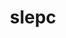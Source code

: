 ---
title: "slepc"
layout: cache
categories: [package, develop]
meta: {"versions": ["3.19.2", "3.20.0"], "compilers": ["cce@=15.0.1", "gcc@=11.1.0", "gcc@=11.4.0", "oneapi@=2023.2.0"], "oss": ["rhel8", "ubuntu20.04"], "platforms": ["linux"], "targets": ["aarch64", "ppc64le", "x86_64", "x86_64_v3", "zen4"], "stacks": ["e4s", "e4s-arm", "e4s-cray-rhel", "e4s-oneapi", "e4s-power", "e4s-rocm-external", "root"], "num_specs": 92, "num_specs_by_stack": {"root": 92, "e4s-cray-rhel": 4, "e4s-arm": 1, "e4s-power": 20, "e4s-oneapi": 9, "e4s": 56, "e4s-rocm-external": 2}}
spec_details: [{"hash": "dxehfgd5yqlupr42fncs3yzgvkl7nwa7", "compiler": "cce@=15.0.1", "versions": ["3.19.2"], "os": "rhel8", "platform": "linux", "target": "zen4", "variants": ["+arpack", "~blopex", "build_system=generic", "~cuda", "~hpddm", "~rocm"], "stacks": ["root", "e4s-cray-rhel"], "size": "-", "tarball": "https://binaries.spack.io/develop/build_cache/linux-rhel8-zen4/cce-15.0.1/slepc-3.19.2/linux-rhel8-zen4-cce-15.0.1-slepc-3.19.2-dxehfgd5yqlupr42fncs3yzgvkl7nwa7.spack"}, {"hash": "yaxrycvutlgeytqkzaixohdeo6jaqm2j", "compiler": "cce@=15.0.1", "versions": ["3.19.2"], "os": "rhel8", "platform": "linux", "target": "zen4", "variants": ["+arpack", "~blopex", "build_system=generic", "~cuda", "~hpddm", "~rocm"], "stacks": ["root", "e4s-cray-rhel"], "size": "-", "tarball": "https://binaries.spack.io/develop/build_cache/linux-rhel8-zen4/cce-15.0.1/slepc-3.19.2/linux-rhel8-zen4-cce-15.0.1-slepc-3.19.2-yaxrycvutlgeytqkzaixohdeo6jaqm2j.spack"}, {"hash": "i6mahxldapijexswukcgot6kpjkn353x", "compiler": "cce@=15.0.1", "versions": ["3.19.2"], "os": "rhel8", "platform": "linux", "target": "zen4", "variants": ["+arpack", "~blopex", "build_system=generic", "~cuda", "~hpddm", "~rocm"], "stacks": ["root", "e4s-cray-rhel"], "size": "-", "tarball": "https://binaries.spack.io/develop/build_cache/linux-rhel8-zen4/cce-15.0.1/slepc-3.19.2/linux-rhel8-zen4-cce-15.0.1-slepc-3.19.2-i6mahxldapijexswukcgot6kpjkn353x.spack"}, {"hash": "hnenhupwwd3bvsc7yvplr4pa4vvgxlvd", "compiler": "cce@=15.0.1", "versions": ["3.20.0"], "os": "rhel8", "platform": "linux", "target": "zen4", "variants": ["+arpack", "~blopex", "build_system=generic", "~cuda", "~hpddm", "~rocm"], "stacks": ["root", "e4s-cray-rhel"], "size": "-", "tarball": "https://binaries.spack.io/develop/build_cache/linux-rhel8-zen4/cce-15.0.1/slepc-3.20.0/linux-rhel8-zen4-cce-15.0.1-slepc-3.20.0-hnenhupwwd3bvsc7yvplr4pa4vvgxlvd.spack"}, {"hash": "6dpgvhnkrhzhzkezftb3zxladtayfwrk", "compiler": "gcc@=11.4.0", "versions": ["3.20.0"], "os": "ubuntu20.04", "platform": "linux", "target": "aarch64", "variants": ["+arpack", "~blopex", "build_system=generic", "~cuda", "~hpddm", "~rocm"], "stacks": ["root", "e4s-arm"], "size": "-", "tarball": "https://binaries.spack.io/develop/build_cache/linux-ubuntu20.04-aarch64/gcc-11.4.0/slepc-3.20.0/linux-ubuntu20.04-aarch64-gcc-11.4.0-slepc-3.20.0-6dpgvhnkrhzhzkezftb3zxladtayfwrk.spack"}, {"hash": "rgkcut24meacwezdn5iiul6w2aidseso", "compiler": "gcc@=11.1.0", "versions": ["3.19.2"], "os": "ubuntu20.04", "platform": "linux", "target": "ppc64le", "variants": ["+arpack", "~blopex", "build_system=generic", "~cuda", "~hpddm", "~rocm"], "stacks": ["root", "e4s-power"], "size": "-", "tarball": "https://binaries.spack.io/develop/build_cache/linux-ubuntu20.04-ppc64le/gcc-11.1.0/slepc-3.19.2/linux-ubuntu20.04-ppc64le-gcc-11.1.0-slepc-3.19.2-rgkcut24meacwezdn5iiul6w2aidseso.spack"}, {"hash": "objraiqmnbvybecldbhguekgxmzaax42", "compiler": "gcc@=11.1.0", "versions": ["3.19.2"], "os": "ubuntu20.04", "platform": "linux", "target": "ppc64le", "variants": ["+arpack", "~blopex", "build_system=generic", "+cuda", "cuda_arch=70", "~hpddm", "~rocm"], "stacks": ["root", "e4s-power"], "size": "-", "tarball": "https://binaries.spack.io/develop/build_cache/linux-ubuntu20.04-ppc64le/gcc-11.1.0/slepc-3.19.2/linux-ubuntu20.04-ppc64le-gcc-11.1.0-slepc-3.19.2-objraiqmnbvybecldbhguekgxmzaax42.spack"}, {"hash": "euj3hnnjgkv4vxfxtt5tvyra7r7iyewe", "compiler": "gcc@=11.1.0", "versions": ["3.19.2"], "os": "ubuntu20.04", "platform": "linux", "target": "ppc64le", "variants": ["+arpack", "~blopex", "build_system=generic", "~cuda", "~hpddm", "~rocm"], "stacks": ["root", "e4s-power"], "size": "-", "tarball": "https://binaries.spack.io/develop/build_cache/linux-ubuntu20.04-ppc64le/gcc-11.1.0/slepc-3.19.2/linux-ubuntu20.04-ppc64le-gcc-11.1.0-slepc-3.19.2-euj3hnnjgkv4vxfxtt5tvyra7r7iyewe.spack"}, {"hash": "74ggzwzot4mfk76nwy2vyotlx6yb3qms", "compiler": "gcc@=11.1.0", "versions": ["3.19.2"], "os": "ubuntu20.04", "platform": "linux", "target": "ppc64le", "variants": ["+arpack", "~blopex", "build_system=generic", "~cuda", "~hpddm", "~rocm"], "stacks": ["root", "e4s-power"], "size": "-", "tarball": "https://binaries.spack.io/develop/build_cache/linux-ubuntu20.04-ppc64le/gcc-11.1.0/slepc-3.19.2/linux-ubuntu20.04-ppc64le-gcc-11.1.0-slepc-3.19.2-74ggzwzot4mfk76nwy2vyotlx6yb3qms.spack"}, {"hash": "jz53ncm4p23csjjr4n5mq25xh6zaxzwi", "compiler": "gcc@=11.1.0", "versions": ["3.19.2"], "os": "ubuntu20.04", "platform": "linux", "target": "ppc64le", "variants": ["+arpack", "~blopex", "build_system=generic", "+cuda", "cuda_arch=70", "~hpddm", "~rocm"], "stacks": ["root", "e4s-power"], "size": "-", "tarball": "https://binaries.spack.io/develop/build_cache/linux-ubuntu20.04-ppc64le/gcc-11.1.0/slepc-3.19.2/linux-ubuntu20.04-ppc64le-gcc-11.1.0-slepc-3.19.2-jz53ncm4p23csjjr4n5mq25xh6zaxzwi.spack"}, {"hash": "hmd4hr2d5nok4dmw6cdqzuvcw2v2by2s", "compiler": "gcc@=11.1.0", "versions": ["3.19.2"], "os": "ubuntu20.04", "platform": "linux", "target": "ppc64le", "variants": ["+arpack", "~blopex", "build_system=generic", "+cuda", "cuda_arch=70", "~hpddm", "~rocm"], "stacks": ["root", "e4s-power"], "size": "-", "tarball": "https://binaries.spack.io/develop/build_cache/linux-ubuntu20.04-ppc64le/gcc-11.1.0/slepc-3.19.2/linux-ubuntu20.04-ppc64le-gcc-11.1.0-slepc-3.19.2-hmd4hr2d5nok4dmw6cdqzuvcw2v2by2s.spack"}, {"hash": "abogqw54lxnrbqzgkdcagtlmmeo4iy3g", "compiler": "gcc@=11.1.0", "versions": ["3.19.2"], "os": "ubuntu20.04", "platform": "linux", "target": "ppc64le", "variants": ["+arpack", "~blopex", "build_system=generic", "~cuda", "~hpddm", "~rocm"], "stacks": ["root", "e4s-power"], "size": "-", "tarball": "https://binaries.spack.io/develop/build_cache/linux-ubuntu20.04-ppc64le/gcc-11.1.0/slepc-3.19.2/linux-ubuntu20.04-ppc64le-gcc-11.1.0-slepc-3.19.2-abogqw54lxnrbqzgkdcagtlmmeo4iy3g.spack"}, {"hash": "nltjo6igo25wnwxvqcp3tmbfen7csnw4", "compiler": "gcc@=11.1.0", "versions": ["3.19.2"], "os": "ubuntu20.04", "platform": "linux", "target": "ppc64le", "variants": ["+arpack", "~blopex", "build_system=generic", "+cuda", "cuda_arch=70", "~hpddm", "~rocm"], "stacks": ["root", "e4s-power"], "size": "-", "tarball": "https://binaries.spack.io/develop/build_cache/linux-ubuntu20.04-ppc64le/gcc-11.1.0/slepc-3.19.2/linux-ubuntu20.04-ppc64le-gcc-11.1.0-slepc-3.19.2-nltjo6igo25wnwxvqcp3tmbfen7csnw4.spack"}, {"hash": "kwrduwl6za4qmnbbpnnt4dxsi3dlx5dm", "compiler": "gcc@=11.1.0", "versions": ["3.19.2"], "os": "ubuntu20.04", "platform": "linux", "target": "ppc64le", "variants": ["+arpack", "~blopex", "build_system=generic", "+cuda", "cuda_arch=70", "~hpddm", "~rocm"], "stacks": ["root", "e4s-power"], "size": "-", "tarball": "https://binaries.spack.io/develop/build_cache/linux-ubuntu20.04-ppc64le/gcc-11.1.0/slepc-3.19.2/linux-ubuntu20.04-ppc64le-gcc-11.1.0-slepc-3.19.2-kwrduwl6za4qmnbbpnnt4dxsi3dlx5dm.spack"}, {"hash": "kb2celii3m6uhagft4pjwpgf2iv5ctnh", "compiler": "gcc@=11.1.0", "versions": ["3.19.2"], "os": "ubuntu20.04", "platform": "linux", "target": "ppc64le", "variants": ["+arpack", "~blopex", "build_system=generic", "+cuda", "cuda_arch=70", "~hpddm", "~rocm"], "stacks": ["root", "e4s-power"], "size": "-", "tarball": "https://binaries.spack.io/develop/build_cache/linux-ubuntu20.04-ppc64le/gcc-11.1.0/slepc-3.19.2/linux-ubuntu20.04-ppc64le-gcc-11.1.0-slepc-3.19.2-kb2celii3m6uhagft4pjwpgf2iv5ctnh.spack"}, {"hash": "464qp5yiarcoybcv6j4g2gzxxhwkcpu2", "compiler": "gcc@=11.1.0", "versions": ["3.19.2"], "os": "ubuntu20.04", "platform": "linux", "target": "ppc64le", "variants": ["+arpack", "~blopex", "build_system=generic", "+cuda", "cuda_arch=70", "~hpddm", "~rocm"], "stacks": ["root", "e4s-power"], "size": "-", "tarball": "https://binaries.spack.io/develop/build_cache/linux-ubuntu20.04-ppc64le/gcc-11.1.0/slepc-3.19.2/linux-ubuntu20.04-ppc64le-gcc-11.1.0-slepc-3.19.2-464qp5yiarcoybcv6j4g2gzxxhwkcpu2.spack"}, {"hash": "qyceym26yfsyqqgxwahy7ftqed3xprzz", "compiler": "gcc@=11.1.0", "versions": ["3.19.2"], "os": "ubuntu20.04", "platform": "linux", "target": "ppc64le", "variants": ["+arpack", "~blopex", "build_system=generic", "~cuda", "~hpddm", "~rocm"], "stacks": ["root", "e4s-power"], "size": "-", "tarball": "https://binaries.spack.io/develop/build_cache/linux-ubuntu20.04-ppc64le/gcc-11.1.0/slepc-3.19.2/linux-ubuntu20.04-ppc64le-gcc-11.1.0-slepc-3.19.2-qyceym26yfsyqqgxwahy7ftqed3xprzz.spack"}, {"hash": "nxtfxfdfwueflo2t7kcnqe2v6fqxfvi4", "compiler": "gcc@=11.1.0", "versions": ["3.19.2"], "os": "ubuntu20.04", "platform": "linux", "target": "ppc64le", "variants": ["+arpack", "~blopex", "build_system=generic", "+cuda", "cuda_arch=70", "~hpddm", "~rocm"], "stacks": ["root", "e4s-power"], "size": "-", "tarball": "https://binaries.spack.io/develop/build_cache/linux-ubuntu20.04-ppc64le/gcc-11.1.0/slepc-3.19.2/linux-ubuntu20.04-ppc64le-gcc-11.1.0-slepc-3.19.2-nxtfxfdfwueflo2t7kcnqe2v6fqxfvi4.spack"}, {"hash": "zynmzfkps34tjzs7f35l2nru6awm3vzi", "compiler": "gcc@=11.1.0", "versions": ["3.19.2"], "os": "ubuntu20.04", "platform": "linux", "target": "ppc64le", "variants": ["+arpack", "~blopex", "build_system=generic", "~cuda", "~hpddm", "~rocm"], "stacks": ["root", "e4s-power"], "size": "-", "tarball": "https://binaries.spack.io/develop/build_cache/linux-ubuntu20.04-ppc64le/gcc-11.1.0/slepc-3.19.2/linux-ubuntu20.04-ppc64le-gcc-11.1.0-slepc-3.19.2-zynmzfkps34tjzs7f35l2nru6awm3vzi.spack"}, {"hash": "sxll5ojjyjzrykg6te4pqio3fxhiyue5", "compiler": "gcc@=11.1.0", "versions": ["3.19.2"], "os": "ubuntu20.04", "platform": "linux", "target": "ppc64le", "variants": ["+arpack", "~blopex", "build_system=generic", "+cuda", "cuda_arch=70", "~hpddm", "~rocm"], "stacks": ["root", "e4s-power"], "size": "-", "tarball": "https://binaries.spack.io/develop/build_cache/linux-ubuntu20.04-ppc64le/gcc-11.1.0/slepc-3.19.2/linux-ubuntu20.04-ppc64le-gcc-11.1.0-slepc-3.19.2-sxll5ojjyjzrykg6te4pqio3fxhiyue5.spack"}, {"hash": "pbb3ckvxztmnc6fyjwnixxjuc6ixeo2v", "compiler": "gcc@=11.1.0", "versions": ["3.19.2"], "os": "ubuntu20.04", "platform": "linux", "target": "ppc64le", "variants": ["+arpack", "~blopex", "build_system=generic", "~cuda", "~hpddm", "~rocm"], "stacks": ["root", "e4s-power"], "size": "-", "tarball": "https://binaries.spack.io/develop/build_cache/linux-ubuntu20.04-ppc64le/gcc-11.1.0/slepc-3.19.2/linux-ubuntu20.04-ppc64le-gcc-11.1.0-slepc-3.19.2-pbb3ckvxztmnc6fyjwnixxjuc6ixeo2v.spack"}, {"hash": "ailqxuvdmqkrnvlzqlil5ldj65zizqm4", "compiler": "gcc@=11.1.0", "versions": ["3.20.0"], "os": "ubuntu20.04", "platform": "linux", "target": "ppc64le", "variants": ["+arpack", "~blopex", "build_system=generic", "~cuda", "~hpddm", "~rocm"], "stacks": ["root", "e4s-power"], "size": "-", "tarball": "https://binaries.spack.io/develop/build_cache/linux-ubuntu20.04-ppc64le/gcc-11.1.0/slepc-3.20.0/linux-ubuntu20.04-ppc64le-gcc-11.1.0-slepc-3.20.0-ailqxuvdmqkrnvlzqlil5ldj65zizqm4.spack"}, {"hash": "bj5rgnxmkxubkxbd5c355avdufeg5e5p", "compiler": "gcc@=11.1.0", "versions": ["3.20.0"], "os": "ubuntu20.04", "platform": "linux", "target": "ppc64le", "variants": ["+arpack", "~blopex", "build_system=generic", "+cuda", "cuda_arch=70", "~hpddm", "~rocm"], "stacks": ["root", "e4s-power"], "size": "-", "tarball": "https://binaries.spack.io/develop/build_cache/linux-ubuntu20.04-ppc64le/gcc-11.1.0/slepc-3.20.0/linux-ubuntu20.04-ppc64le-gcc-11.1.0-slepc-3.20.0-bj5rgnxmkxubkxbd5c355avdufeg5e5p.spack"}, {"hash": "67zuonvx445efelxy3trqzjicsebqn4l", "compiler": "gcc@=11.1.0", "versions": ["3.19.2"], "os": "ubuntu20.04", "platform": "linux", "target": "ppc64le", "variants": ["+arpack", "~blopex", "build_system=generic", "~cuda", "~hpddm", "~rocm"], "stacks": ["root", "e4s-power"], "size": "-", "tarball": "https://binaries.spack.io/develop/build_cache/linux-ubuntu20.04-ppc64le/gcc-11.1.0/slepc-3.19.2/linux-ubuntu20.04-ppc64le-gcc-11.1.0-slepc-3.19.2-67zuonvx445efelxy3trqzjicsebqn4l.spack"}, {"hash": "smlroy2wzvjqbuhbtfaalkbijmmtvza5", "compiler": "gcc@=11.1.0", "versions": ["3.19.2"], "os": "ubuntu20.04", "platform": "linux", "target": "ppc64le", "variants": ["+arpack", "~blopex", "build_system=generic", "~cuda", "~hpddm", "~rocm"], "stacks": ["root", "e4s-power"], "size": "-", "tarball": "https://binaries.spack.io/develop/build_cache/linux-ubuntu20.04-ppc64le/gcc-11.1.0/slepc-3.19.2/linux-ubuntu20.04-ppc64le-gcc-11.1.0-slepc-3.19.2-smlroy2wzvjqbuhbtfaalkbijmmtvza5.spack"}, {"hash": "z6xpdobusg5sderulpplbhdbn2kdhs7i", "compiler": "oneapi@=2023.2.0", "versions": ["3.19.2"], "os": "ubuntu20.04", "platform": "linux", "target": "x86_64", "variants": ["+arpack", "~blopex", "build_system=generic", "~cuda", "~hpddm", "~rocm"], "stacks": ["root", "e4s-oneapi"], "size": "-", "tarball": "https://binaries.spack.io/develop/build_cache/linux-ubuntu20.04-x86_64/oneapi-2023.2.0/slepc-3.19.2/linux-ubuntu20.04-x86_64-oneapi-2023.2.0-slepc-3.19.2-z6xpdobusg5sderulpplbhdbn2kdhs7i.spack"}, {"hash": "hduqzc5mby5bfquad3p3fep6nw3vyt63", "compiler": "oneapi@=2023.2.0", "versions": ["3.19.2"], "os": "ubuntu20.04", "platform": "linux", "target": "x86_64", "variants": ["+arpack", "~blopex", "build_system=generic", "~cuda", "~hpddm", "~rocm"], "stacks": ["root", "e4s-oneapi"], "size": "-", "tarball": "https://binaries.spack.io/develop/build_cache/linux-ubuntu20.04-x86_64/oneapi-2023.2.0/slepc-3.19.2/linux-ubuntu20.04-x86_64-oneapi-2023.2.0-slepc-3.19.2-hduqzc5mby5bfquad3p3fep6nw3vyt63.spack"}, {"hash": "sp4ifu5snx5bpvscvfznyxveyfovpq6c", "compiler": "oneapi@=2023.2.0", "versions": ["3.20.0"], "os": "ubuntu20.04", "platform": "linux", "target": "x86_64", "variants": ["+arpack", "~blopex", "build_system=generic", "~cuda", "~hpddm", "~rocm"], "stacks": ["root", "e4s-oneapi"], "size": "-", "tarball": "https://binaries.spack.io/develop/build_cache/linux-ubuntu20.04-x86_64/oneapi-2023.2.0/slepc-3.20.0/linux-ubuntu20.04-x86_64-oneapi-2023.2.0-slepc-3.20.0-sp4ifu5snx5bpvscvfznyxveyfovpq6c.spack"}, {"hash": "d7hcjgfckk4fg3uptyxogkhet67oze5j", "compiler": "oneapi@=2023.2.0", "versions": ["3.19.2"], "os": "ubuntu20.04", "platform": "linux", "target": "x86_64", "variants": ["+arpack", "~blopex", "build_system=generic", "~cuda", "~hpddm", "~rocm"], "stacks": ["root", "e4s-oneapi"], "size": "-", "tarball": "https://binaries.spack.io/develop/build_cache/linux-ubuntu20.04-x86_64/oneapi-2023.2.0/slepc-3.19.2/linux-ubuntu20.04-x86_64-oneapi-2023.2.0-slepc-3.19.2-d7hcjgfckk4fg3uptyxogkhet67oze5j.spack"}, {"hash": "vgwmhfxmkrumrh53edryiznzydocbjux", "compiler": "oneapi@=2023.2.0", "versions": ["3.19.2"], "os": "ubuntu20.04", "platform": "linux", "target": "x86_64", "variants": ["+arpack", "~blopex", "build_system=generic", "~cuda", "~hpddm", "~rocm"], "stacks": ["root", "e4s-oneapi"], "size": "-", "tarball": "https://binaries.spack.io/develop/build_cache/linux-ubuntu20.04-x86_64/oneapi-2023.2.0/slepc-3.19.2/linux-ubuntu20.04-x86_64-oneapi-2023.2.0-slepc-3.19.2-vgwmhfxmkrumrh53edryiznzydocbjux.spack"}, {"hash": "hisvc7lma32qy5tnsbuoitrscsmmsbls", "compiler": "oneapi@=2023.2.0", "versions": ["3.19.2"], "os": "ubuntu20.04", "platform": "linux", "target": "x86_64", "variants": ["+arpack", "~blopex", "build_system=generic", "~cuda", "~hpddm", "~rocm"], "stacks": ["root", "e4s-oneapi"], "size": "-", "tarball": "https://binaries.spack.io/develop/build_cache/linux-ubuntu20.04-x86_64/oneapi-2023.2.0/slepc-3.19.2/linux-ubuntu20.04-x86_64-oneapi-2023.2.0-slepc-3.19.2-hisvc7lma32qy5tnsbuoitrscsmmsbls.spack"}, {"hash": "klsjs7ejevof7rm3exkq2erfbmsdk7oh", "compiler": "oneapi@=2023.2.0", "versions": ["3.19.2"], "os": "ubuntu20.04", "platform": "linux", "target": "x86_64", "variants": ["+arpack", "~blopex", "build_system=generic", "~cuda", "~hpddm", "~rocm"], "stacks": ["root", "e4s-oneapi"], "size": "-", "tarball": "https://binaries.spack.io/develop/build_cache/linux-ubuntu20.04-x86_64/oneapi-2023.2.0/slepc-3.19.2/linux-ubuntu20.04-x86_64-oneapi-2023.2.0-slepc-3.19.2-klsjs7ejevof7rm3exkq2erfbmsdk7oh.spack"}, {"hash": "3mb53b5l6wv6aj42hcjseiab72mn2aoe", "compiler": "oneapi@=2023.2.0", "versions": ["3.19.2"], "os": "ubuntu20.04", "platform": "linux", "target": "x86_64", "variants": ["+arpack", "~blopex", "build_system=generic", "~cuda", "~hpddm", "~rocm"], "stacks": ["root", "e4s-oneapi"], "size": "-", "tarball": "https://binaries.spack.io/develop/build_cache/linux-ubuntu20.04-x86_64/oneapi-2023.2.0/slepc-3.19.2/linux-ubuntu20.04-x86_64-oneapi-2023.2.0-slepc-3.19.2-3mb53b5l6wv6aj42hcjseiab72mn2aoe.spack"}, {"hash": "4vteuyqq574jaon65uee2rsrbcysj7y2", "compiler": "oneapi@=2023.2.0", "versions": ["3.19.2"], "os": "ubuntu20.04", "platform": "linux", "target": "x86_64", "variants": ["+arpack", "~blopex", "build_system=generic", "~cuda", "~hpddm", "~rocm"], "stacks": ["root", "e4s-oneapi"], "size": "-", "tarball": "https://binaries.spack.io/develop/build_cache/linux-ubuntu20.04-x86_64/oneapi-2023.2.0/slepc-3.19.2/linux-ubuntu20.04-x86_64-oneapi-2023.2.0-slepc-3.19.2-4vteuyqq574jaon65uee2rsrbcysj7y2.spack"}, {"hash": "f5uinwfjjg3r6uzbb3a55dr6i53clogg", "compiler": "gcc@=11.1.0", "versions": ["3.19.2"], "os": "ubuntu20.04", "platform": "linux", "target": "x86_64_v3", "variants": ["+arpack", "~blopex", "build_system=generic", "~cuda", "~hpddm", "~rocm"], "stacks": ["root", "e4s"], "size": "-", "tarball": "https://binaries.spack.io/develop/build_cache/linux-ubuntu20.04-x86_64_v3/gcc-11.1.0/slepc-3.19.2/linux-ubuntu20.04-x86_64_v3-gcc-11.1.0-slepc-3.19.2-f5uinwfjjg3r6uzbb3a55dr6i53clogg.spack"}, {"hash": "func26wqqp7e5s5cuwac7vunynnt2xrn", "compiler": "gcc@=11.1.0", "versions": ["3.19.2"], "os": "ubuntu20.04", "platform": "linux", "target": "x86_64_v3", "variants": ["+arpack", "~blopex", "build_system=generic", "~cuda", "~hpddm", "~rocm"], "stacks": ["root", "e4s"], "size": "-", "tarball": "https://binaries.spack.io/develop/build_cache/linux-ubuntu20.04-x86_64_v3/gcc-11.1.0/slepc-3.19.2/linux-ubuntu20.04-x86_64_v3-gcc-11.1.0-slepc-3.19.2-func26wqqp7e5s5cuwac7vunynnt2xrn.spack"}, {"hash": "4sztukhtrkvp3pnunrnfhf6jfbcmejji", "compiler": "gcc@=11.1.0", "versions": ["3.19.2"], "os": "ubuntu20.04", "platform": "linux", "target": "x86_64_v3", "variants": ["+arpack", "~blopex", "build_system=generic", "~cuda", "~hpddm", "~rocm"], "stacks": ["root", "e4s"], "size": "-", "tarball": "https://binaries.spack.io/develop/build_cache/linux-ubuntu20.04-x86_64_v3/gcc-11.1.0/slepc-3.19.2/linux-ubuntu20.04-x86_64_v3-gcc-11.1.0-slepc-3.19.2-4sztukhtrkvp3pnunrnfhf6jfbcmejji.spack"}, {"hash": "mqxc25ncgelzsmyejmzpchgyrakjxn23", "compiler": "gcc@=11.1.0", "versions": ["3.19.2"], "os": "ubuntu20.04", "platform": "linux", "target": "x86_64_v3", "variants": ["+arpack", "~blopex", "build_system=generic", "~cuda", "~hpddm", "~rocm"], "stacks": ["root", "e4s"], "size": "-", "tarball": "https://binaries.spack.io/develop/build_cache/linux-ubuntu20.04-x86_64_v3/gcc-11.1.0/slepc-3.19.2/linux-ubuntu20.04-x86_64_v3-gcc-11.1.0-slepc-3.19.2-mqxc25ncgelzsmyejmzpchgyrakjxn23.spack"}, {"hash": "ionctd3xtidfh5uh7hxknn4x4jnzpdv2", "compiler": "gcc@=11.1.0", "versions": ["3.19.2"], "os": "ubuntu20.04", "platform": "linux", "target": "x86_64_v3", "variants": ["+arpack", "~blopex", "build_system=generic", "~cuda", "~hpddm", "~rocm"], "stacks": ["root", "e4s"], "size": "-", "tarball": "https://binaries.spack.io/develop/build_cache/linux-ubuntu20.04-x86_64_v3/gcc-11.1.0/slepc-3.19.2/linux-ubuntu20.04-x86_64_v3-gcc-11.1.0-slepc-3.19.2-ionctd3xtidfh5uh7hxknn4x4jnzpdv2.spack"}, {"hash": "qjxevmrpoin3buup3u4wpntgb6n7aijd", "compiler": "gcc@=11.1.0", "versions": ["3.19.2"], "os": "ubuntu20.04", "platform": "linux", "target": "x86_64_v3", "variants": ["+arpack", "~blopex", "build_system=generic", "~cuda", "~hpddm", "~rocm"], "stacks": ["root", "e4s"], "size": "-", "tarball": "https://binaries.spack.io/develop/build_cache/linux-ubuntu20.04-x86_64_v3/gcc-11.1.0/slepc-3.19.2/linux-ubuntu20.04-x86_64_v3-gcc-11.1.0-slepc-3.19.2-qjxevmrpoin3buup3u4wpntgb6n7aijd.spack"}, {"hash": "ghnmipjwq7kqk7fjjpco7ivilvsdjwog", "compiler": "gcc@=11.1.0", "versions": ["3.20.0"], "os": "ubuntu20.04", "platform": "linux", "target": "x86_64_v3", "variants": ["+arpack", "~blopex", "build_system=generic", "~cuda", "~hpddm", "~rocm"], "stacks": ["root", "e4s"], "size": "-", "tarball": "https://binaries.spack.io/develop/build_cache/linux-ubuntu20.04-x86_64_v3/gcc-11.1.0/slepc-3.20.0/linux-ubuntu20.04-x86_64_v3-gcc-11.1.0-slepc-3.20.0-ghnmipjwq7kqk7fjjpco7ivilvsdjwog.spack"}, {"hash": "hyahiyo6oevh3xorewqzzdoloj6h3ky5", "compiler": "gcc@=11.1.0", "versions": ["3.19.2"], "os": "ubuntu20.04", "platform": "linux", "target": "x86_64_v3", "variants": ["+arpack", "~blopex", "build_system=generic", "~cuda", "~hpddm", "~rocm"], "stacks": ["root", "e4s"], "size": "-", "tarball": "https://binaries.spack.io/develop/build_cache/linux-ubuntu20.04-x86_64_v3/gcc-11.1.0/slepc-3.19.2/linux-ubuntu20.04-x86_64_v3-gcc-11.1.0-slepc-3.19.2-hyahiyo6oevh3xorewqzzdoloj6h3ky5.spack"}, {"hash": "pvfzyne6h3yudgmx5gjtbzwxp5ype3dk", "compiler": "gcc@=11.1.0", "versions": ["3.19.2"], "os": "ubuntu20.04", "platform": "linux", "target": "x86_64_v3", "variants": ["+arpack", "~blopex", "build_system=generic", "~cuda", "~hpddm", "~rocm"], "stacks": ["root", "e4s"], "size": "-", "tarball": "https://binaries.spack.io/develop/build_cache/linux-ubuntu20.04-x86_64_v3/gcc-11.1.0/slepc-3.19.2/linux-ubuntu20.04-x86_64_v3-gcc-11.1.0-slepc-3.19.2-pvfzyne6h3yudgmx5gjtbzwxp5ype3dk.spack"}, {"hash": "yor3b4lxr5t2ununt7ero2xava3abfem", "compiler": "gcc@=11.1.0", "versions": ["3.19.2"], "os": "ubuntu20.04", "platform": "linux", "target": "x86_64_v3", "variants": ["+arpack", "~blopex", "build_system=generic", "~cuda", "~hpddm", "~rocm"], "stacks": ["root", "e4s"], "size": "-", "tarball": "https://binaries.spack.io/develop/build_cache/linux-ubuntu20.04-x86_64_v3/gcc-11.1.0/slepc-3.19.2/linux-ubuntu20.04-x86_64_v3-gcc-11.1.0-slepc-3.19.2-yor3b4lxr5t2ununt7ero2xava3abfem.spack"}, {"hash": "7agqtoknozay62dmcgakypkceyz2ulxf", "compiler": "gcc@=11.1.0", "versions": ["3.19.2"], "os": "ubuntu20.04", "platform": "linux", "target": "x86_64_v3", "variants": ["+arpack", "~blopex", "build_system=generic", "+cuda", "cuda_arch=80", "~hpddm", "~rocm"], "stacks": ["root", "e4s"], "size": "-", "tarball": "https://binaries.spack.io/develop/build_cache/linux-ubuntu20.04-x86_64_v3/gcc-11.1.0/slepc-3.19.2/linux-ubuntu20.04-x86_64_v3-gcc-11.1.0-slepc-3.19.2-7agqtoknozay62dmcgakypkceyz2ulxf.spack"}, {"hash": "byjo6blpnbcr22oaf24oygikgf3fm2bs", "compiler": "gcc@=11.1.0", "versions": ["3.19.2"], "os": "ubuntu20.04", "platform": "linux", "target": "x86_64_v3", "variants": ["+arpack", "~blopex", "build_system=generic", "~cuda", "~hpddm", "~rocm"], "stacks": ["root", "e4s"], "size": "-", "tarball": "https://binaries.spack.io/develop/build_cache/linux-ubuntu20.04-x86_64_v3/gcc-11.1.0/slepc-3.19.2/linux-ubuntu20.04-x86_64_v3-gcc-11.1.0-slepc-3.19.2-byjo6blpnbcr22oaf24oygikgf3fm2bs.spack"}, {"hash": "55xjhe4n3egdtwxv522oi6xqpr6azrgt", "compiler": "gcc@=11.1.0", "versions": ["3.19.2"], "os": "ubuntu20.04", "platform": "linux", "target": "x86_64_v3", "variants": ["amdgpu_target=gfx90a", "+arpack", "~blopex", "build_system=generic", "~cuda", "~hpddm", "+rocm"], "stacks": ["root", "e4s"], "size": "-", "tarball": "https://binaries.spack.io/develop/build_cache/linux-ubuntu20.04-x86_64_v3/gcc-11.1.0/slepc-3.19.2/linux-ubuntu20.04-x86_64_v3-gcc-11.1.0-slepc-3.19.2-55xjhe4n3egdtwxv522oi6xqpr6azrgt.spack"}, {"hash": "22g4fkzb44y3qtxkxc75kzuyver33lk6", "compiler": "gcc@=11.1.0", "versions": ["3.19.2"], "os": "ubuntu20.04", "platform": "linux", "target": "x86_64_v3", "variants": ["+arpack", "~blopex", "build_system=generic", "~cuda", "~hpddm", "~rocm"], "stacks": ["root", "e4s"], "size": "-", "tarball": "https://binaries.spack.io/develop/build_cache/linux-ubuntu20.04-x86_64_v3/gcc-11.1.0/slepc-3.19.2/linux-ubuntu20.04-x86_64_v3-gcc-11.1.0-slepc-3.19.2-22g4fkzb44y3qtxkxc75kzuyver33lk6.spack"}, {"hash": "742thmdkovdeb7zyed7jx6vzw6qbhex5", "compiler": "gcc@=11.1.0", "versions": ["3.19.2"], "os": "ubuntu20.04", "platform": "linux", "target": "x86_64_v3", "variants": ["+arpack", "~blopex", "build_system=generic", "~cuda", "~hpddm", "~rocm"], "stacks": ["root", "e4s"], "size": "-", "tarball": "https://binaries.spack.io/develop/build_cache/linux-ubuntu20.04-x86_64_v3/gcc-11.1.0/slepc-3.19.2/linux-ubuntu20.04-x86_64_v3-gcc-11.1.0-slepc-3.19.2-742thmdkovdeb7zyed7jx6vzw6qbhex5.spack"}, {"hash": "4e7ioeramo65iqyz4jrbnroqbkx7f6eg", "compiler": "gcc@=11.1.0", "versions": ["3.19.2"], "os": "ubuntu20.04", "platform": "linux", "target": "x86_64_v3", "variants": ["+arpack", "~blopex", "build_system=generic", "~cuda", "~hpddm", "~rocm"], "stacks": ["root", "e4s"], "size": "-", "tarball": "https://binaries.spack.io/develop/build_cache/linux-ubuntu20.04-x86_64_v3/gcc-11.1.0/slepc-3.19.2/linux-ubuntu20.04-x86_64_v3-gcc-11.1.0-slepc-3.19.2-4e7ioeramo65iqyz4jrbnroqbkx7f6eg.spack"}, {"hash": "bj4rllrcp3fxk364xqe2r5m57mhr7fxe", "compiler": "gcc@=11.1.0", "versions": ["3.19.2"], "os": "ubuntu20.04", "platform": "linux", "target": "x86_64_v3", "variants": ["amdgpu_target=gfx90a", "+arpack", "~blopex", "build_system=generic", "~cuda", "~hpddm", "+rocm"], "stacks": ["root", "e4s"], "size": "-", "tarball": "https://binaries.spack.io/develop/build_cache/linux-ubuntu20.04-x86_64_v3/gcc-11.1.0/slepc-3.19.2/linux-ubuntu20.04-x86_64_v3-gcc-11.1.0-slepc-3.19.2-bj4rllrcp3fxk364xqe2r5m57mhr7fxe.spack"}, {"hash": "4ulugs6z23htjdmbja2zgj22qxi4qs7s", "compiler": "gcc@=11.1.0", "versions": ["3.19.2"], "os": "ubuntu20.04", "platform": "linux", "target": "x86_64_v3", "variants": ["amdgpu_target=gfx90a", "+arpack", "~blopex", "build_system=generic", "~cuda", "~hpddm", "+rocm"], "stacks": ["root", "e4s"], "size": "-", "tarball": "https://binaries.spack.io/develop/build_cache/linux-ubuntu20.04-x86_64_v3/gcc-11.1.0/slepc-3.19.2/linux-ubuntu20.04-x86_64_v3-gcc-11.1.0-slepc-3.19.2-4ulugs6z23htjdmbja2zgj22qxi4qs7s.spack"}, {"hash": "3aaen3x2m65z6cw6momeuy2f7lqtdbjy", "compiler": "gcc@=11.1.0", "versions": ["3.19.2"], "os": "ubuntu20.04", "platform": "linux", "target": "x86_64_v3", "variants": ["amdgpu_target=gfx90a", "+arpack", "~blopex", "build_system=generic", "~cuda", "~hpddm", "+rocm"], "stacks": ["root", "e4s"], "size": "-", "tarball": "https://binaries.spack.io/develop/build_cache/linux-ubuntu20.04-x86_64_v3/gcc-11.1.0/slepc-3.19.2/linux-ubuntu20.04-x86_64_v3-gcc-11.1.0-slepc-3.19.2-3aaen3x2m65z6cw6momeuy2f7lqtdbjy.spack"}, {"hash": "mvtxdzyfyxfw3fzufktye2clbntrnpfp", "compiler": "gcc@=11.1.0", "versions": ["3.19.2"], "os": "ubuntu20.04", "platform": "linux", "target": "x86_64_v3", "variants": ["+arpack", "~blopex", "build_system=generic", "~cuda", "~hpddm", "~rocm"], "stacks": ["root", "e4s"], "size": "-", "tarball": "https://binaries.spack.io/develop/build_cache/linux-ubuntu20.04-x86_64_v3/gcc-11.1.0/slepc-3.19.2/linux-ubuntu20.04-x86_64_v3-gcc-11.1.0-slepc-3.19.2-mvtxdzyfyxfw3fzufktye2clbntrnpfp.spack"}, {"hash": "6fpr2ogplnff2ityhvtvmwbtiwrdliqs", "compiler": "gcc@=11.1.0", "versions": ["3.19.2"], "os": "ubuntu20.04", "platform": "linux", "target": "x86_64_v3", "variants": ["+arpack", "~blopex", "build_system=generic", "~cuda", "~hpddm", "~rocm"], "stacks": ["root", "e4s"], "size": "-", "tarball": "https://binaries.spack.io/develop/build_cache/linux-ubuntu20.04-x86_64_v3/gcc-11.1.0/slepc-3.19.2/linux-ubuntu20.04-x86_64_v3-gcc-11.1.0-slepc-3.19.2-6fpr2ogplnff2ityhvtvmwbtiwrdliqs.spack"}, {"hash": "hrasgheko4n74jddgrdrt3z4g6xtwjfc", "compiler": "gcc@=11.1.0", "versions": ["3.19.2"], "os": "ubuntu20.04", "platform": "linux", "target": "x86_64_v3", "variants": ["amdgpu_target=gfx90a", "+arpack", "~blopex", "build_system=generic", "~cuda", "~hpddm", "+rocm"], "stacks": ["root", "e4s"], "size": "-", "tarball": "https://binaries.spack.io/develop/build_cache/linux-ubuntu20.04-x86_64_v3/gcc-11.1.0/slepc-3.19.2/linux-ubuntu20.04-x86_64_v3-gcc-11.1.0-slepc-3.19.2-hrasgheko4n74jddgrdrt3z4g6xtwjfc.spack"}, {"hash": "6al6gcsfnsrueojwbt3zkotvvymydhh5", "compiler": "gcc@=11.1.0", "versions": ["3.19.2"], "os": "ubuntu20.04", "platform": "linux", "target": "x86_64_v3", "variants": ["+arpack", "~blopex", "build_system=generic", "~cuda", "~hpddm", "~rocm"], "stacks": ["root", "e4s"], "size": "-", "tarball": "https://binaries.spack.io/develop/build_cache/linux-ubuntu20.04-x86_64_v3/gcc-11.1.0/slepc-3.19.2/linux-ubuntu20.04-x86_64_v3-gcc-11.1.0-slepc-3.19.2-6al6gcsfnsrueojwbt3zkotvvymydhh5.spack"}, {"hash": "hsfptyr2p77sha3n66oci4axxyvyt36e", "compiler": "gcc@=11.1.0", "versions": ["3.19.2"], "os": "ubuntu20.04", "platform": "linux", "target": "x86_64_v3", "variants": ["+arpack", "~blopex", "build_system=generic", "~cuda", "~hpddm", "~rocm"], "stacks": ["root", "e4s"], "size": "-", "tarball": "https://binaries.spack.io/develop/build_cache/linux-ubuntu20.04-x86_64_v3/gcc-11.1.0/slepc-3.19.2/linux-ubuntu20.04-x86_64_v3-gcc-11.1.0-slepc-3.19.2-hsfptyr2p77sha3n66oci4axxyvyt36e.spack"}, {"hash": "bhjrny7ssbhrmwqmcuxvvysuevsxgl3g", "compiler": "gcc@=11.1.0", "versions": ["3.19.2"], "os": "ubuntu20.04", "platform": "linux", "target": "x86_64_v3", "variants": ["+arpack", "~blopex", "build_system=generic", "+cuda", "cuda_arch=80", "~hpddm", "~rocm"], "stacks": ["root", "e4s"], "size": "-", "tarball": "https://binaries.spack.io/develop/build_cache/linux-ubuntu20.04-x86_64_v3/gcc-11.1.0/slepc-3.19.2/linux-ubuntu20.04-x86_64_v3-gcc-11.1.0-slepc-3.19.2-bhjrny7ssbhrmwqmcuxvvysuevsxgl3g.spack"}, {"hash": "kccaiewugqvhirpkdcdjigcx3jo3l7px", "compiler": "gcc@=11.1.0", "versions": ["3.19.2"], "os": "ubuntu20.04", "platform": "linux", "target": "x86_64_v3", "variants": ["+arpack", "~blopex", "build_system=generic", "+cuda", "cuda_arch=80", "~hpddm", "~rocm"], "stacks": ["root", "e4s"], "size": "-", "tarball": "https://binaries.spack.io/develop/build_cache/linux-ubuntu20.04-x86_64_v3/gcc-11.1.0/slepc-3.19.2/linux-ubuntu20.04-x86_64_v3-gcc-11.1.0-slepc-3.19.2-kccaiewugqvhirpkdcdjigcx3jo3l7px.spack"}, {"hash": "u5sxwxuxwj3u3n4bw2zuhignffdmgsbw", "compiler": "gcc@=11.1.0", "versions": ["3.19.2"], "os": "ubuntu20.04", "platform": "linux", "target": "x86_64_v3", "variants": ["amdgpu_target=gfx90a", "+arpack", "~blopex", "build_system=generic", "~cuda", "~hpddm", "+rocm"], "stacks": ["root", "e4s"], "size": "-", "tarball": "https://binaries.spack.io/develop/build_cache/linux-ubuntu20.04-x86_64_v3/gcc-11.1.0/slepc-3.19.2/linux-ubuntu20.04-x86_64_v3-gcc-11.1.0-slepc-3.19.2-u5sxwxuxwj3u3n4bw2zuhignffdmgsbw.spack"}, {"hash": "bqp2xyx3ldluo7vcqe4y5z6zlefoe5od", "compiler": "gcc@=11.1.0", "versions": ["3.19.2"], "os": "ubuntu20.04", "platform": "linux", "target": "x86_64_v3", "variants": ["amdgpu_target=gfx90a", "+arpack", "~blopex", "build_system=generic", "~cuda", "~hpddm", "+rocm"], "stacks": ["root", "e4s"], "size": "-", "tarball": "https://binaries.spack.io/develop/build_cache/linux-ubuntu20.04-x86_64_v3/gcc-11.1.0/slepc-3.19.2/linux-ubuntu20.04-x86_64_v3-gcc-11.1.0-slepc-3.19.2-bqp2xyx3ldluo7vcqe4y5z6zlefoe5od.spack"}, {"hash": "rgngi5oo44ockyg7g5cidkxvqaswhuly", "compiler": "gcc@=11.1.0", "versions": ["3.19.2"], "os": "ubuntu20.04", "platform": "linux", "target": "x86_64_v3", "variants": ["+arpack", "~blopex", "build_system=generic", "+cuda", "cuda_arch=80", "~hpddm", "~rocm"], "stacks": ["root", "e4s"], "size": "-", "tarball": "https://binaries.spack.io/develop/build_cache/linux-ubuntu20.04-x86_64_v3/gcc-11.1.0/slepc-3.19.2/linux-ubuntu20.04-x86_64_v3-gcc-11.1.0-slepc-3.19.2-rgngi5oo44ockyg7g5cidkxvqaswhuly.spack"}, {"hash": "xiqxo3mlurrjw4lqtp2bovrxvjfxt5i5", "compiler": "gcc@=11.1.0", "versions": ["3.19.2"], "os": "ubuntu20.04", "platform": "linux", "target": "x86_64_v3", "variants": ["amdgpu_target=gfx90a", "+arpack", "~blopex", "build_system=generic", "~cuda", "~hpddm", "+rocm"], "stacks": ["root", "e4s"], "size": "-", "tarball": "https://binaries.spack.io/develop/build_cache/linux-ubuntu20.04-x86_64_v3/gcc-11.1.0/slepc-3.19.2/linux-ubuntu20.04-x86_64_v3-gcc-11.1.0-slepc-3.19.2-xiqxo3mlurrjw4lqtp2bovrxvjfxt5i5.spack"}, {"hash": "pkuvpvslsdzl6pyjdxo4gffavlnagimd", "compiler": "gcc@=11.1.0", "versions": ["3.19.2"], "os": "ubuntu20.04", "platform": "linux", "target": "x86_64_v3", "variants": ["+arpack", "~blopex", "build_system=generic", "+cuda", "cuda_arch=80", "~hpddm", "~rocm"], "stacks": ["root", "e4s"], "size": "-", "tarball": "https://binaries.spack.io/develop/build_cache/linux-ubuntu20.04-x86_64_v3/gcc-11.1.0/slepc-3.19.2/linux-ubuntu20.04-x86_64_v3-gcc-11.1.0-slepc-3.19.2-pkuvpvslsdzl6pyjdxo4gffavlnagimd.spack"}, {"hash": "4xlkagyso7js3cl75653biiy7nhvbadg", "compiler": "gcc@=11.1.0", "versions": ["3.20.0"], "os": "ubuntu20.04", "platform": "linux", "target": "x86_64_v3", "variants": ["amdgpu_target=gfx90a", "+arpack", "~blopex", "build_system=generic", "~cuda", "~hpddm", "+rocm"], "stacks": ["root", "e4s"], "size": "-", "tarball": "https://binaries.spack.io/develop/build_cache/linux-ubuntu20.04-x86_64_v3/gcc-11.1.0/slepc-3.20.0/linux-ubuntu20.04-x86_64_v3-gcc-11.1.0-slepc-3.20.0-4xlkagyso7js3cl75653biiy7nhvbadg.spack"}, {"hash": "ksfmua35lediblmnudp54axa36nywwol", "compiler": "gcc@=11.1.0", "versions": ["3.19.2"], "os": "ubuntu20.04", "platform": "linux", "target": "x86_64_v3", "variants": ["amdgpu_target=gfx90a", "+arpack", "~blopex", "build_system=generic", "~cuda", "~hpddm", "+rocm"], "stacks": ["root", "e4s"], "size": "-", "tarball": "https://binaries.spack.io/develop/build_cache/linux-ubuntu20.04-x86_64_v3/gcc-11.1.0/slepc-3.19.2/linux-ubuntu20.04-x86_64_v3-gcc-11.1.0-slepc-3.19.2-ksfmua35lediblmnudp54axa36nywwol.spack"}, {"hash": "rqqcrnrvlxmjut3jyc4xe7ppyxhxyhy2", "compiler": "gcc@=11.1.0", "versions": ["3.19.2"], "os": "ubuntu20.04", "platform": "linux", "target": "x86_64_v3", "variants": ["+arpack", "~blopex", "build_system=generic", "+cuda", "cuda_arch=80", "~hpddm", "~rocm"], "stacks": ["root", "e4s"], "size": "-", "tarball": "https://binaries.spack.io/develop/build_cache/linux-ubuntu20.04-x86_64_v3/gcc-11.1.0/slepc-3.19.2/linux-ubuntu20.04-x86_64_v3-gcc-11.1.0-slepc-3.19.2-rqqcrnrvlxmjut3jyc4xe7ppyxhxyhy2.spack"}, {"hash": "t7rfzokkyysq3rum5cl5dx5efyfwqizi", "compiler": "gcc@=11.1.0", "versions": ["3.19.2"], "os": "ubuntu20.04", "platform": "linux", "target": "x86_64_v3", "variants": ["+arpack", "~blopex", "build_system=generic", "+cuda", "cuda_arch=80", "~hpddm", "~rocm"], "stacks": ["root", "e4s"], "size": "-", "tarball": "https://binaries.spack.io/develop/build_cache/linux-ubuntu20.04-x86_64_v3/gcc-11.1.0/slepc-3.19.2/linux-ubuntu20.04-x86_64_v3-gcc-11.1.0-slepc-3.19.2-t7rfzokkyysq3rum5cl5dx5efyfwqizi.spack"}, {"hash": "i6266i4prl4t4aqdisbrjdi4qnah4liu", "compiler": "gcc@=11.1.0", "versions": ["3.20.0"], "os": "ubuntu20.04", "platform": "linux", "target": "x86_64_v3", "variants": ["+arpack", "~blopex", "build_system=generic", "+cuda", "cuda_arch=80", "~hpddm", "~rocm"], "stacks": ["root", "e4s"], "size": "-", "tarball": "https://binaries.spack.io/develop/build_cache/linux-ubuntu20.04-x86_64_v3/gcc-11.1.0/slepc-3.20.0/linux-ubuntu20.04-x86_64_v3-gcc-11.1.0-slepc-3.20.0-i6266i4prl4t4aqdisbrjdi4qnah4liu.spack"}, {"hash": "i6vhenipvqlqk7gwh5rfl3m2hznlfv3q", "compiler": "gcc@=11.1.0", "versions": ["3.19.2"], "os": "ubuntu20.04", "platform": "linux", "target": "x86_64_v3", "variants": ["amdgpu_target=gfx90a", "+arpack", "~blopex", "build_system=generic", "~cuda", "~hpddm", "+rocm"], "stacks": ["root", "e4s"], "size": "-", "tarball": "https://binaries.spack.io/develop/build_cache/linux-ubuntu20.04-x86_64_v3/gcc-11.1.0/slepc-3.19.2/linux-ubuntu20.04-x86_64_v3-gcc-11.1.0-slepc-3.19.2-i6vhenipvqlqk7gwh5rfl3m2hznlfv3q.spack"}, {"hash": "t24fhwhhk37utzqfsnjy72jxqx6bvn6e", "compiler": "gcc@=11.1.0", "versions": ["3.19.2"], "os": "ubuntu20.04", "platform": "linux", "target": "x86_64_v3", "variants": ["amdgpu_target=gfx90a", "+arpack", "~blopex", "build_system=generic", "~cuda", "~hpddm", "+rocm"], "stacks": ["root", "e4s"], "size": "-", "tarball": "https://binaries.spack.io/develop/build_cache/linux-ubuntu20.04-x86_64_v3/gcc-11.1.0/slepc-3.19.2/linux-ubuntu20.04-x86_64_v3-gcc-11.1.0-slepc-3.19.2-t24fhwhhk37utzqfsnjy72jxqx6bvn6e.spack"}, {"hash": "nerasoqb7znkzgn7xrrk6ksuqwglpwrx", "compiler": "gcc@=11.1.0", "versions": ["3.19.2"], "os": "ubuntu20.04", "platform": "linux", "target": "x86_64_v3", "variants": ["amdgpu_target=gfx90a", "+arpack", "~blopex", "build_system=generic", "~cuda", "~hpddm", "+rocm"], "stacks": ["root", "e4s"], "size": "-", "tarball": "https://binaries.spack.io/develop/build_cache/linux-ubuntu20.04-x86_64_v3/gcc-11.1.0/slepc-3.19.2/linux-ubuntu20.04-x86_64_v3-gcc-11.1.0-slepc-3.19.2-nerasoqb7znkzgn7xrrk6ksuqwglpwrx.spack"}, {"hash": "kaz2ohbcdtbe36os4ywzkvfpwizzswq4", "compiler": "gcc@=11.1.0", "versions": ["3.19.2"], "os": "ubuntu20.04", "platform": "linux", "target": "x86_64_v3", "variants": ["amdgpu_target=gfx90a", "+arpack", "~blopex", "build_system=generic", "~cuda", "~hpddm", "+rocm"], "stacks": ["root", "e4s"], "size": "-", "tarball": "https://binaries.spack.io/develop/build_cache/linux-ubuntu20.04-x86_64_v3/gcc-11.1.0/slepc-3.19.2/linux-ubuntu20.04-x86_64_v3-gcc-11.1.0-slepc-3.19.2-kaz2ohbcdtbe36os4ywzkvfpwizzswq4.spack"}, {"hash": "ufyld6yzops2l5b5sxphzo4mw6yelsxp", "compiler": "gcc@=11.1.0", "versions": ["3.19.2"], "os": "ubuntu20.04", "platform": "linux", "target": "x86_64_v3", "variants": ["+arpack", "~blopex", "build_system=generic", "+cuda", "cuda_arch=80", "~hpddm", "~rocm"], "stacks": ["root", "e4s"], "size": "-", "tarball": "https://binaries.spack.io/develop/build_cache/linux-ubuntu20.04-x86_64_v3/gcc-11.1.0/slepc-3.19.2/linux-ubuntu20.04-x86_64_v3-gcc-11.1.0-slepc-3.19.2-ufyld6yzops2l5b5sxphzo4mw6yelsxp.spack"}, {"hash": "t4j752hawsped7ptkcrwqr3exx7cqr4c", "compiler": "gcc@=11.1.0", "versions": ["3.19.2"], "os": "ubuntu20.04", "platform": "linux", "target": "x86_64_v3", "variants": ["+arpack", "~blopex", "build_system=generic", "~cuda", "~hpddm", "~rocm"], "stacks": ["root", "e4s"], "size": "-", "tarball": "https://binaries.spack.io/develop/build_cache/linux-ubuntu20.04-x86_64_v3/gcc-11.1.0/slepc-3.19.2/linux-ubuntu20.04-x86_64_v3-gcc-11.1.0-slepc-3.19.2-t4j752hawsped7ptkcrwqr3exx7cqr4c.spack"}, {"hash": "govyav7ymvrrzmb3ipa3i4hey2436oie", "compiler": "gcc@=11.1.0", "versions": ["3.20.0"], "os": "ubuntu20.04", "platform": "linux", "target": "x86_64_v3", "variants": ["+arpack", "~blopex", "build_system=generic", "~cuda", "~hpddm", "~rocm"], "stacks": ["root", "e4s"], "size": "-", "tarball": "https://binaries.spack.io/develop/build_cache/linux-ubuntu20.04-x86_64_v3/gcc-11.1.0/slepc-3.20.0/linux-ubuntu20.04-x86_64_v3-gcc-11.1.0-slepc-3.20.0-govyav7ymvrrzmb3ipa3i4hey2436oie.spack"}, {"hash": "z7cps7vbvd5chc445nmsxazcjrkffes3", "compiler": "gcc@=11.1.0", "versions": ["3.19.2"], "os": "ubuntu20.04", "platform": "linux", "target": "x86_64_v3", "variants": ["+arpack", "~blopex", "build_system=generic", "+cuda", "cuda_arch=80", "~hpddm", "~rocm"], "stacks": ["root", "e4s"], "size": "-", "tarball": "https://binaries.spack.io/develop/build_cache/linux-ubuntu20.04-x86_64_v3/gcc-11.1.0/slepc-3.19.2/linux-ubuntu20.04-x86_64_v3-gcc-11.1.0-slepc-3.19.2-z7cps7vbvd5chc445nmsxazcjrkffes3.spack"}, {"hash": "t2eemedvcrxs3f7nxmq7aipqqw7goofg", "compiler": "gcc@=11.1.0", "versions": ["3.19.2"], "os": "ubuntu20.04", "platform": "linux", "target": "x86_64_v3", "variants": ["amdgpu_target=gfx90a", "+arpack", "~blopex", "build_system=generic", "~cuda", "~hpddm", "+rocm"], "stacks": ["root", "e4s"], "size": "-", "tarball": "https://binaries.spack.io/develop/build_cache/linux-ubuntu20.04-x86_64_v3/gcc-11.1.0/slepc-3.19.2/linux-ubuntu20.04-x86_64_v3-gcc-11.1.0-slepc-3.19.2-t2eemedvcrxs3f7nxmq7aipqqw7goofg.spack"}, {"hash": "wmnn3zwtbupj6ujen2pvv2o3bkj2z454", "compiler": "gcc@=11.1.0", "versions": ["3.19.2"], "os": "ubuntu20.04", "platform": "linux", "target": "x86_64_v3", "variants": ["amdgpu_target=gfx90a", "+arpack", "~blopex", "build_system=generic", "~cuda", "~hpddm", "+rocm"], "stacks": ["root", "e4s"], "size": "-", "tarball": "https://binaries.spack.io/develop/build_cache/linux-ubuntu20.04-x86_64_v3/gcc-11.1.0/slepc-3.19.2/linux-ubuntu20.04-x86_64_v3-gcc-11.1.0-slepc-3.19.2-wmnn3zwtbupj6ujen2pvv2o3bkj2z454.spack"}, {"hash": "7iussgyriof4ahf7h4eq7j6t7jp5puao", "compiler": "gcc@=11.4.0", "versions": ["3.20.0"], "os": "ubuntu20.04", "platform": "linux", "target": "x86_64_v3", "variants": ["+arpack", "~blopex", "build_system=generic", "~cuda", "~hpddm", "~rocm"], "stacks": ["root", "e4s"], "size": "-", "tarball": "https://binaries.spack.io/develop/build_cache/linux-ubuntu20.04-x86_64_v3/gcc-11.4.0/slepc-3.20.0/linux-ubuntu20.04-x86_64_v3-gcc-11.4.0-slepc-3.20.0-7iussgyriof4ahf7h4eq7j6t7jp5puao.spack"}, {"hash": "52ilshvojgjdom3dsnolev4uvj4pydwx", "compiler": "gcc@=11.4.0", "versions": ["3.20.0"], "os": "ubuntu20.04", "platform": "linux", "target": "x86_64_v3", "variants": ["+arpack", "~blopex", "build_system=generic", "+cuda", "cuda_arch=80", "~hpddm", "~rocm"], "stacks": ["root", "e4s"], "size": "-", "tarball": "https://binaries.spack.io/develop/build_cache/linux-ubuntu20.04-x86_64_v3/gcc-11.4.0/slepc-3.20.0/linux-ubuntu20.04-x86_64_v3-gcc-11.4.0-slepc-3.20.0-52ilshvojgjdom3dsnolev4uvj4pydwx.spack"}, {"hash": "iwleb6vdbeh3ajki5e3obgqktlmqwyn6", "compiler": "gcc@=11.4.0", "versions": ["3.20.0"], "os": "ubuntu20.04", "platform": "linux", "target": "x86_64_v3", "variants": ["+arpack", "~blopex", "build_system=generic", "~cuda", "~hpddm", "~rocm"], "stacks": ["root", "e4s"], "size": "-", "tarball": "https://binaries.spack.io/develop/build_cache/linux-ubuntu20.04-x86_64_v3/gcc-11.4.0/slepc-3.20.0/linux-ubuntu20.04-x86_64_v3-gcc-11.4.0-slepc-3.20.0-iwleb6vdbeh3ajki5e3obgqktlmqwyn6.spack"}, {"hash": "rcxt7bcv6gmh3yrx2yv773ptw4ag6x3e", "compiler": "gcc@=11.4.0", "versions": ["3.20.0"], "os": "ubuntu20.04", "platform": "linux", "target": "x86_64_v3", "variants": ["amdgpu_target=gfx908", "+arpack", "~blopex", "build_system=generic", "~cuda", "~hpddm", "+rocm"], "stacks": ["root", "e4s-rocm-external"], "size": "-", "tarball": "https://binaries.spack.io/develop/build_cache/linux-ubuntu20.04-x86_64_v3/gcc-11.4.0/slepc-3.20.0/linux-ubuntu20.04-x86_64_v3-gcc-11.4.0-slepc-3.20.0-rcxt7bcv6gmh3yrx2yv773ptw4ag6x3e.spack"}, {"hash": "a64zjtc535kfqkhq2wf5k3omw5qtjxug", "compiler": "gcc@=11.4.0", "versions": ["3.20.0"], "os": "ubuntu20.04", "platform": "linux", "target": "x86_64_v3", "variants": ["amdgpu_target=gfx908", "+arpack", "~blopex", "build_system=generic", "~cuda", "~hpddm", "+rocm"], "stacks": ["root", "e4s"], "size": "-", "tarball": "https://binaries.spack.io/develop/build_cache/linux-ubuntu20.04-x86_64_v3/gcc-11.4.0/slepc-3.20.0/linux-ubuntu20.04-x86_64_v3-gcc-11.4.0-slepc-3.20.0-a64zjtc535kfqkhq2wf5k3omw5qtjxug.spack"}, {"hash": "2yt3oh62nzikoo7luzar5zfwxdgfyy7k", "compiler": "gcc@=11.4.0", "versions": ["3.20.0"], "os": "ubuntu20.04", "platform": "linux", "target": "x86_64_v3", "variants": ["amdgpu_target=gfx90a", "+arpack", "~blopex", "build_system=generic", "~cuda", "~hpddm", "+rocm"], "stacks": ["root", "e4s-rocm-external"], "size": "-", "tarball": "https://binaries.spack.io/develop/build_cache/linux-ubuntu20.04-x86_64_v3/gcc-11.4.0/slepc-3.20.0/linux-ubuntu20.04-x86_64_v3-gcc-11.4.0-slepc-3.20.0-2yt3oh62nzikoo7luzar5zfwxdgfyy7k.spack"}, {"hash": "fion3m4a623kq7seyhh2gebniv4wrvge", "compiler": "gcc@=11.4.0", "versions": ["3.20.0"], "os": "ubuntu20.04", "platform": "linux", "target": "x86_64_v3", "variants": ["+arpack", "~blopex", "build_system=generic", "+cuda", "cuda_arch=90", "~hpddm", "~rocm"], "stacks": ["root", "e4s"], "size": "-", "tarball": "https://binaries.spack.io/develop/build_cache/linux-ubuntu20.04-x86_64_v3/gcc-11.4.0/slepc-3.20.0/linux-ubuntu20.04-x86_64_v3-gcc-11.4.0-slepc-3.20.0-fion3m4a623kq7seyhh2gebniv4wrvge.spack"}, {"hash": "jm4bw3lad4kddsea6dunee6zwiafq4dl", "compiler": "gcc@=11.4.0", "versions": ["3.20.0"], "os": "ubuntu20.04", "platform": "linux", "target": "x86_64_v3", "variants": ["amdgpu_target=gfx908", "+arpack", "~blopex", "build_system=generic", "~cuda", "~hpddm", "+rocm"], "stacks": ["root", "e4s"], "size": "-", "tarball": "https://binaries.spack.io/develop/build_cache/linux-ubuntu20.04-x86_64_v3/gcc-11.4.0/slepc-3.20.0/linux-ubuntu20.04-x86_64_v3-gcc-11.4.0-slepc-3.20.0-jm4bw3lad4kddsea6dunee6zwiafq4dl.spack"}, {"hash": "rjyc5xdbv7eudy63b7n4ktnuohuyp6tp", "compiler": "gcc@=11.4.0", "versions": ["3.20.0"], "os": "ubuntu20.04", "platform": "linux", "target": "x86_64_v3", "variants": ["amdgpu_target=gfx90a", "+arpack", "~blopex", "build_system=generic", "~cuda", "~hpddm", "+rocm"], "stacks": ["root", "e4s"], "size": "-", "tarball": "https://binaries.spack.io/develop/build_cache/linux-ubuntu20.04-x86_64_v3/gcc-11.4.0/slepc-3.20.0/linux-ubuntu20.04-x86_64_v3-gcc-11.4.0-slepc-3.20.0-rjyc5xdbv7eudy63b7n4ktnuohuyp6tp.spack"}, {"hash": "onkecw5r6c7phbsjgr2b75kxk74rnqhn", "compiler": "gcc@=11.4.0", "versions": ["3.20.0"], "os": "ubuntu20.04", "platform": "linux", "target": "x86_64_v3", "variants": ["amdgpu_target=gfx90a", "+arpack", "~blopex", "build_system=generic", "~cuda", "~hpddm", "+rocm"], "stacks": ["root", "e4s"], "size": "-", "tarball": "https://binaries.spack.io/develop/build_cache/linux-ubuntu20.04-x86_64_v3/gcc-11.4.0/slepc-3.20.0/linux-ubuntu20.04-x86_64_v3-gcc-11.4.0-slepc-3.20.0-onkecw5r6c7phbsjgr2b75kxk74rnqhn.spack"}, {"hash": "ldo5l7j4gy2xatdbffdagtk5gkweyhvy", "compiler": "gcc@=11.4.0", "versions": ["3.20.0"], "os": "ubuntu20.04", "platform": "linux", "target": "x86_64_v3", "variants": ["amdgpu_target=gfx90a", "+arpack", "~blopex", "build_system=generic", "~cuda", "~hpddm", "+rocm"], "stacks": ["root", "e4s"], "size": "-", "tarball": "https://binaries.spack.io/develop/build_cache/linux-ubuntu20.04-x86_64_v3/gcc-11.4.0/slepc-3.20.0/linux-ubuntu20.04-x86_64_v3-gcc-11.4.0-slepc-3.20.0-ldo5l7j4gy2xatdbffdagtk5gkweyhvy.spack"}, {"hash": "ua37ugzjukd65f6w7pjvdegt4njdizdp", "compiler": "gcc@=11.4.0", "versions": ["3.20.0"], "os": "ubuntu20.04", "platform": "linux", "target": "x86_64_v3", "variants": ["amdgpu_target=gfx908", "+arpack", "~blopex", "build_system=generic", "~cuda", "~hpddm", "+rocm"], "stacks": ["root", "e4s"], "size": "-", "tarball": "https://binaries.spack.io/develop/build_cache/linux-ubuntu20.04-x86_64_v3/gcc-11.4.0/slepc-3.20.0/linux-ubuntu20.04-x86_64_v3-gcc-11.4.0-slepc-3.20.0-ua37ugzjukd65f6w7pjvdegt4njdizdp.spack"}]
---
